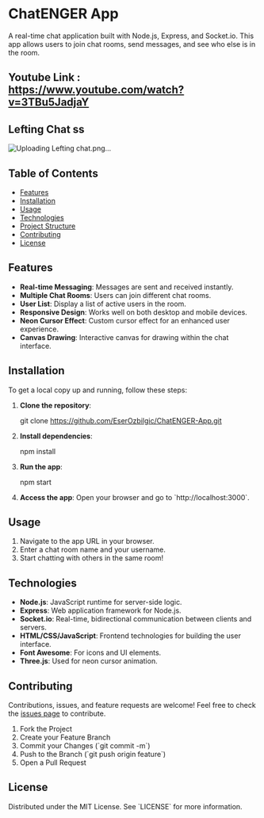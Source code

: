 # ChatENGER App

A real-time chat application built with Node.js, Express, and Socket.io. This app allows users to join chat rooms, send messages, and see who else is in the room.
## Youtube Link : https://www.youtube.com/watch?v=3TBu5JadjaY

## Lefting Chat ss
![Uploading Lefting chat.png…]()



## Table of Contents
- [Features](#features)
- [Installation](#installation)
- [Usage](#usage)
- [Technologies](#technologies)
- [Project Structure](#project-structure)
- [Contributing](#contributing)
- [License](#license)

## Features
- **Real-time Messaging**: Messages are sent and received instantly.
- **Multiple Chat Rooms**: Users can join different chat rooms.
- **User List**: Display a list of active users in the room.
- **Responsive Design**: Works well on both desktop and mobile devices.
- **Neon Cursor Effect**: Custom cursor effect for an enhanced user experience.
- **Canvas Drawing**: Interactive canvas for drawing within the chat interface.

## Installation
To get a local copy up and running, follow these steps:

1. **Clone the repository**:
   
   git clone https://github.com/EserOzbilgic/ChatENGER-App.git
  

2. **Install dependencies**:
 
   npm install
   

3. **Run the app**:
  
   npm start


4. **Access the app**:
   Open your browser and go to \`http://localhost:3000\`.

## Usage
1. Navigate to the app URL in your browser.
2. Enter a chat room name and your username.
3. Start chatting with others in the same room!

## Technologies
- **Node.js**: JavaScript runtime for server-side logic.
- **Express**: Web application framework for Node.js.
- **Socket.io**: Real-time, bidirectional communication between clients and servers.
- **HTML/CSS/JavaScript**: Frontend technologies for building the user interface.
- **Font Awesome**: For icons and UI elements.
- **Three.js**: Used for neon cursor animation.



## Contributing
Contributions, issues, and feature requests are welcome! Feel free to check the [issues page](https://github.com/EserOzbilgic/ChatENGER-App/issues) to contribute.

1. Fork the Project
2. Create your Feature Branch 
3. Commit your Changes (\`git commit -m\`)
4. Push to the Branch (\`git push origin feature`)
5. Open a Pull Request

## License
Distributed under the MIT License. See \`LICENSE\` for more information.


